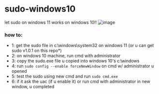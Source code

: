# sudo-windows10
let sudo on windows 11 works on windows 10!!
![image](https://github.com/user-attachments/assets/d06a58dc-8160-4d92-9c82-73097a956e0c)

### how to:
* 1: get the sudo file in c:\windows\system32 on windows 11 (or u can get sudo v1.0.1 on this repo*)
* 2: on windows 10 machine, run cmd with administrator
* 3: copy the sudo.exe file u copied into windows 10's c:\windows
* 4: run `sudo config --enable forceNewWindow` on cmd w/ administrator u opened
* 5: test the sudo using new cmd and run `sudo cmd.exe`
* 6: if it ask the uac (if u enable it) or run cmd with administrator in new window, u completed
